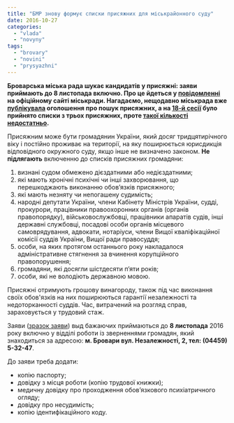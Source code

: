 ```yaml
---
title: "БМР знову формує списки присяжних для міськрайонного суду"
date: 2016-10-27
categories: 
  - "vlada"
  - "novyny"
tags: 
  - "brovary"
  - "novini"
  - "prysyazhni"
---
```


**Броварська міська рада шукає кандидатів у присяжні: заяви приймають до 8 листопада включно. Про це йдеться у [повідомленні](http://brovary-rada.gov.ua/news/14432.html) на офіційному сайті міськради. Нагадаємо, нещодавно міськрада вже [публікувала](https://mpz.brovary.org/6-veresnya-v-brovarah-shukatymut-kandydativ-u-prysyazhni-dlya-miskrajsudu/) оголошення про пошук присяжних, а на [18-й сесії](https://mpz.brovary.org/18-ta-sesiya-brovarskoyi-miskoyi-rady-rishennya-pryjmaye-sformovana-bilshist-hto-proty/) було прийнято списки з трьох присяжних, проте [такої кількості недостатньо](https://mpz.brovary.org/u-brovarah-ne-vystachaye-prysyazhnyh-sudyty-kryminalni-spravy/).**

Присяжним може бути громадянин України, який досяг тридцятирічного віку і постійно проживає на території, на яку поширюється юрисдикція відповідного окружного суду, якщо інше не визначено законом. **Не підлягають** включенню до списків присяжних громадяни:

1. визнані судом обмежено дієздатними або недієздатними;
2. які мають хронічні психічні чи інші захворювання, що перешкоджають виконанню обов’язків присяжного;
3. які мають незняту чи непогашену судимість;
4. народні депутати України, члени Кабінету Міністрів України, судді, прокурори, працівники правоохоронних органів (органів правопорядку), військовослужбовці, працівники апаратів судів, інші державні службовці, посадові особи органів місцевого самоврядування, адвокати, нотаріуси, члени Вищої кваліфікаційної комісії суддів України, Вищої ради правосуддя;
5. особи, на яких протягом останнього року накладалося адміністративне стягнення за вчинення корупційного правопорушення;
6. громадяни, які досягли шістдесяти п’яти років;
7. особи, які не володіють державною мовою.

Присяжні отримують грошову винагороду, також під час виконання своїх обов'язків на них поширюються гарантії незалежності та недоторканності суддів. Час, витрачений на розгляд справ, зараховується у трудовий стаж.

Заяви ([зразок заяви](https://onedrive.live.com/view.aspx?resid=76CC13A1B9E773BD!963&ithint=file%2cdocx&app=Word&authkey=!AHvNC3Yh9b-3gHU)) выд бажаючих приймаються до **8 листопада** 2016 року включно у відділі роботи із зверненнями громадян, який знаходиться за адресою: **м. Бровари вул. Незалежності, 2, тел: (04459) 5-32-47**.

До заяви треба додати:

- копію паспорту;
- довідку з місця роботи (копію трудової книжки);
- медичну довідку про проходження обов’язкового психіатричного огляду;
- довідку про несудимість;
- копію ідентифікаційного коду.
